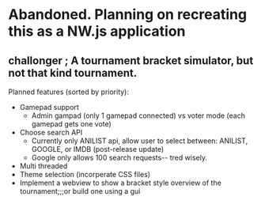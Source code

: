 # Abandoned. Planning on recreating this as a NW.js application

## challonger ; A tournament bracket simulator, but not that kind tournament.


Planned features (sorted by priority):
- Gamepad support
	- Admin gampad (only 1 gamepad connected) vs voter mode (each gamepad gets one vote)
- Choose search API
	- Currently only ANILIST api, allow user to select between: ANILIST, GOOGLE, or IMDB (post-release update)
	- Google only allows 100 search requests-- tred wisely.
- Multi threaded
- Theme selection (incorperate CSS files)
- Implement a webview to show a bracket style overview of the tournament;;;or build one using a gui
